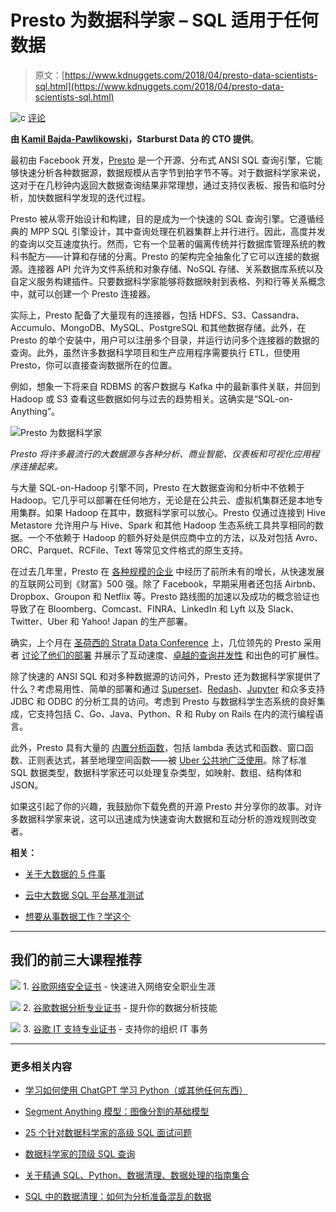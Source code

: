# Presto 为数据科学家 – SQL 适用于任何数据

> 原文：[https://www.kdnuggets.com/2018/04/presto-data-scientists-sql.html](https://www.kdnuggets.com/2018/04/presto-data-scientists-sql.html)

![c](../Images/3d9c022da2d331bb56691a9617b91b90.png) [评论](#comments)

**由 [Kamil Bajda-Pawlikowski](https://www.starburstdata.com/leadership/)，Starburst Data 的 CTO 提供**。

最初由 Facebook 开发，[Presto](https://prestodb.io/) 是一个开源、分布式 ANSI SQL 查询引擎，它能够快速分析各种数据源，数据规模从吉字节到拍字节不等。对于数据科学家来说，这对于在几秒钟内返回大数据查询结果非常理想，通过支持仪表板、报告和临时分析，加快数据科学发现的迭代过程。

Presto 被从零开始设计和构建，目的是成为一个快速的 SQL 查询引擎。它遵循经典的 MPP SQL 引擎设计，其中查询处理在机器集群上并行进行。因此，高度并发的查询以交互速度执行。然而，它有一个显著的偏离传统并行数据库管理系统的教科书配方——计算和存储的分离。Presto 的架构完全抽象化了它可以连接的数据源。连接器 API 允许为文件系统和对象存储、NoSQL 存储、关系数据库系统以及自定义服务构建插件。只要数据科学家能够将数据映射到表格、列和行等关系概念中，就可以创建一个 Presto 连接器。

实际上，Presto 配备了大量现有的连接器，包括 HDFS、S3、Cassandra、Accumulo、MongoDB、MySQL、PostgreSQL 和其他数据存储。此外，在 Presto 的单个安装中，用户可以注册多个目录，并运行访问多个连接器的数据的查询。此外，虽然许多数据科学项目和生产应用程序需要执行 ETL，但使用 Presto，你可以直接查询数据所在的位置。

例如，想象一下将来自 RDBMS 的客户数据与 Kafka 中的最新事件关联，并回到 Hadoop 或 S3 查看这些数据如何与过去的趋势相关。这确实是“SQL-on-Anything”。

![Presto 为数据科学家](../Images/ab7358b013de47eb1329fd135863a543.png)

*Presto 将许多最流行的大数据源与各种分析、商业智能、仪表板和可视化应用程序连接起来。*

与大量 SQL-on-Hadoop 引擎不同，Presto 在大数据查询和分析中不依赖于 Hadoop。它几乎可以部署在任何地方，无论是在公共云、虚拟机集群还是本地专用集群。如果 Hadoop 在其中，数据科学家可以放心。Presto 仅通过连接到 Hive Metastore 允许用户与 Hive、Spark 和其他 Hadoop 生态系统工具共享相同的数据。一个不依赖于 Hadoop 的额外好处是供应商中立的方法，以及对包括 Avro、ORC、Parquet、RCFile、Text 等常见文件格式的原生支持。

在过去几年里，Presto 在 [各种规模的企业](https://github.com/prestodb/presto/wiki/Presto-Users) 中经历了前所未有的增长，从快速发展的互联网公司到《财富》500 强。除了 Facebook，早期采用者还包括 Airbnb、Dropbox、Groupon 和 Netflix 等。Presto 路线图的加速以及成功的概念验证也导致了在 Bloomberg、Comcast、FINRA、LinkedIn 和 Lyft 以及 Slack、Twitter、Uber 和 Yahoo! Japan 的生产部署。

确实，上个月在 [圣荷西的 Strata Data Conference](https://conferences.oreilly.com/strata/strata-ca/) 上，几位领先的 Presto 采用者 [讨论了他们的部署](https://www.starburstdata.com/technical-blog/2018/3/12/starburst-strata) 并展示了互动速度、[卓越的查询并发性](https://conferences.oreilly.com/strata/strata-ca/public/schedule/detail/63786) 和出色的可扩展性。

除了快速的 ANSI SQL 和对多种数据源的访问外，Presto 还为数据科学家提供了什么？考虑易用性、简单的部署和通过 [Superset](https://superset.incubator.apache.org/)、[Redash](https://redash.io/)、[Jupyter](http://jupyter.org/) 和众多支持 JDBC 和 ODBC 的分析工具的访问。考虑到 Presto 与数据科学生态系统的良好集成，它支持包括 C、Go、Java、Python、R 和 Ruby on Rails 在内的流行编程语言。

此外，Presto 具有大量的 [内置分析函数](https://docs.starburstdata.com/latest/functions.html)，包括 lambda 表达式和函数、窗口函数、正则表达式，甚至地理空间函数——被 [Uber 公共地广泛使用](https://www.oreilly.com/ideas/query-the-planet-geospatial-big-data-analytics-at-uber)。除了标准 SQL 数据类型，数据科学家还可以处理复杂类型，如映射、数组、结构体和 JSON。

如果这引起了你的兴趣，我鼓励你下载免费的开源 Presto 并分享你的故事。对许多数据科学家来说，这可以迅速成为快速查询大数据和互动分析的游戏规则改变者。

**相关：**

+   [关于大数据的 5 件事](https://www.kdnuggets.com/2018/03/5-things-big-data.html)

+   [云中大数据 SQL 平台基准测试](https://www.kdnuggets.com/2017/09/databricks-benchmarking-big-data-sql-platforms-cloud.html)

+   [想要从事数据工作？学这个](https://www.kdnuggets.com/2018/02/want-job-data-learn-this.html)

* * *

## 我们的前三大课程推荐

![](../Images/0244c01ba9267c002ef39d4907e0b8fb.png) 1\. [谷歌网络安全证书](https://www.kdnuggets.com/google-cybersecurity) - 快速进入网络安全职业生涯

![](../Images/e225c49c3c91745821c8c0368bf04711.png) 2\. [谷歌数据分析专业证书](https://www.kdnuggets.com/google-data-analytics) - 提升你的数据分析技能

![](../Images/0244c01ba9267c002ef39d4907e0b8fb.png) 3\. [谷歌 IT 支持专业证书](https://www.kdnuggets.com/google-itsupport) - 支持你的组织 IT 事务

* * *

### 更多相关内容

+   [学习如何使用 ChatGPT 学习 Python（或其他任何东西）](https://www.kdnuggets.com/2023/02/learn-python-chatgpt.html)

+   [Segment Anything 模型：图像分割的基础模型](https://www.kdnuggets.com/2023/07/segment-anything-model-foundation-model-image-segmentation.html)

+   [25 个针对数据科学家的高级 SQL 面试问题](https://www.kdnuggets.com/2022/10/25-advanced-sql-interview-questions-data-scientists.html)

+   [数据科学家的顶级 SQL 查询](https://www.kdnuggets.com/top-sql-queries-for-data-scientists)

+   [关于精通 SQL、Python、数据清理、数据处理的指南集合](https://www.kdnuggets.com/collection-of-guides-on-mastering-sql-python-data-cleaning-data-wrangling-and-exploratory-data-analysis)

+   [SQL 中的数据清理：如何为分析准备混乱的数据](https://www.kdnuggets.com/data-cleaning-in-sql-how-to-prepare-messy-data-for-analysis)

